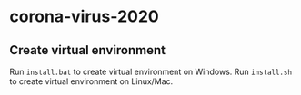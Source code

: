 # corona-virus-2020

## Create virtual environment
Run ```install.bat``` to create virtual environment on Windows.
Run ```install.sh``` to create virtual environment on Linux/Mac.
